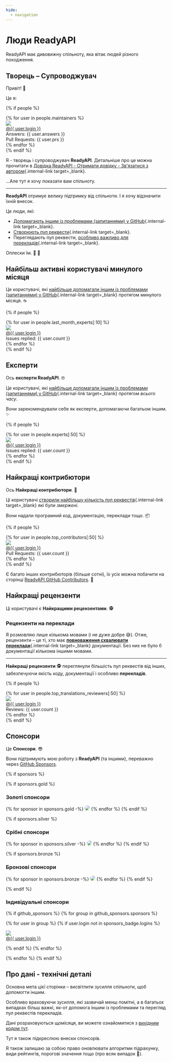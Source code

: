 ```yaml
---
hide:
  - navigation
---
```


# Люди ReadyAPI

ReadyAPI має дивовижну спільноту, яка вітає людей різного походження.

## Творець – Супроводжувач

Привіт! 👋

Це я:

{% if people %}
<div class="user-list user-list-center">
{% for user in people.maintainers %}

<div class="user"><a href="{{ user.url }}" target="_blank"><div class="avatar-wrapper"><img src="{{ user.avatarUrl }}"/></div><div class="title">@{{ user.login }}</div></a> <div class="count">Answers: {{ user.answers }}</div><div class="count">Pull Requests: {{ user.prs }}</div></div>
{% endfor %}

</div>
{% endif %}

Я - творець і супроводжувач **ReadyAPI**. Детальніше про це можна прочитати в [Довідка ReadyAPI - Отримати довідку - Зв'язатися з автором](help-readyapi.md#connect-with-the-author){.internal-link target=_blank}.

...Але тут я хочу показати вам спільноту.

---

**ReadyAPI** отримує велику підтримку від спільноти. І я хочу відзначити їхній внесок.

Це люди, які:

* [Допомагають іншим із проблемами (запитаннями) у GitHub](help-readyapi.md#help-others-with-questions-in-github){.internal-link target=_blank}.
* [Створюють пул реквести](help-readyapi.md#create-a-pull-request){.internal-link target=_blank}.
* Переглядають пул реквести, [особливо важливо для перекладів](contributing.md#translations){.internal-link target=_blank}.

Оплески їм. 👏 🙇

## Найбільш активні користувачі минулого місяця

Це користувачі, які [найбільше допомагали іншим із проблемами (запитаннями) у GitHub](help-readyapi.md#help-others-with-questions-in-github){.internal-link target=_blank} протягом минулого місяця. ☕

{% if people %}
<div class="user-list user-list-center">
{% for user in people.last_month_experts[:10] %}

<div class="user"><a href="{{ user.url }}" target="_blank"><div class="avatar-wrapper"><img src="{{ user.avatarUrl }}"/></div><div class="title">@{{ user.login }}</div></a> <div class="count">Issues replied: {{ user.count }}</div></div>
{% endfor %}

</div>
{% endif %}

## Експерти

Ось **експерти ReadyAPI**. 🤓

Це користувачі, які [найбільше допомагали іншим із проблемами (запитаннями) у GitHub](help-readyapi.md#help-others-with-questions-in-github){.internal-link target=_blank} протягом *всього часу*.

Вони зарекомендували себе як експерти, допомагаючи багатьом іншим. ✨

{% if people %}
<div class="user-list user-list-center">
{% for user in people.experts[:50] %}

<div class="user"><a href="{{ user.url }}" target="_blank"><div class="avatar-wrapper"><img src="{{ user.avatarUrl }}"/></div><div class="title">@{{ user.login }}</div></a> <div class="count">Issues replied: {{ user.count }}</div></div>
{% endfor %}

</div>
{% endif %}

## Найкращі контрибютори

Ось **Найкращі контрибютори**. 👷

Ці користувачі [створили найбільшу кількість пул реквестів](help-readyapi.md#create-a-pull-request){.internal-link target=_blank} які були *змержені*.

Вони надали програмний код, документацію, переклади тощо. 📦

{% if people %}
<div class="user-list user-list-center">
{% for user in people.top_contributors[:50] %}

<div class="user"><a href="{{ user.url }}" target="_blank"><div class="avatar-wrapper"><img src="{{ user.avatarUrl }}"/></div><div class="title">@{{ user.login }}</div></a> <div class="count">Pull Requests: {{ user.count }}</div></div>
{% endfor %}

</div>
{% endif %}

Є багато інших контрибюторів (більше сотні), їх усіх можна побачити на сторінці <a href="https://github.com/readyapi/readyapi/graphs/contributors" class="external-link" target="_blank">ReadyAPI GitHub Contributors</a>. 👷

## Найкращі рецензенти

Ці користувачі є **Найкращими рецензентами**. 🕵️

### Рецензенти на переклади

Я розмовляю лише кількома мовами (і не дуже добре 😅). Отже, рецензенти – це ті, хто має [**повноваження схвалювати переклади**](contributing.md#translations){.internal-link target=_blank} документації. Без них не було б документації кількома іншими мовами.

---

**Найкращі рецензенти** 🕵️ переглянули більшість пул реквестів від інших, забезпечуючи якість коду, документації і особливо **перекладів**.

{% if people %}
<div class="user-list user-list-center">
{% for user in people.top_translations_reviewers[:50] %}

<div class="user"><a href="{{ user.url }}" target="_blank"><div class="avatar-wrapper"><img src="{{ user.avatarUrl }}"/></div><div class="title">@{{ user.login }}</div></a> <div class="count">Reviews: {{ user.count }}</div></div>
{% endfor %}

</div>
{% endif %}

## Спонсори

Це **Спонсори**. 😎

Вони підтримують мою роботу з **ReadyAPI** (та іншими), переважно через <a href="https://github.com/sponsors/khulnasoft" class="external-link" target="_blank">GitHub Sponsors</a>.

{% if sponsors %}

{% if sponsors.gold %}

### Золоті спонсори

{% for sponsor in sponsors.gold -%}
<a href="{{ sponsor.url }}" target="_blank" title="{{ sponsor.title }}"><img src="{{ sponsor.img }}" style="border-radius:15px"></a>
{% endfor %}
{% endif %}

{% if sponsors.silver %}

### Срібні спонсори

{% for sponsor in sponsors.silver -%}
<a href="{{ sponsor.url }}" target="_blank" title="{{ sponsor.title }}"><img src="{{ sponsor.img }}" style="border-radius:15px"></a>
{% endfor %}
{% endif %}

{% if sponsors.bronze %}

### Бронзові спонсори

{% for sponsor in sponsors.bronze -%}
<a href="{{ sponsor.url }}" target="_blank" title="{{ sponsor.title }}"><img src="{{ sponsor.img }}" style="border-radius:15px"></a>
{% endfor %}
{% endif %}

{% endif %}

### Індивідуальні спонсори

{% if github_sponsors %}
{% for group in github_sponsors.sponsors %}

<div class="user-list user-list-center">

{% for user in group %}
{% if user.login not in sponsors_badge.logins %}

<div class="user"><a href="{{ user.url }}" target="_blank"><div class="avatar-wrapper"><img src="{{ user.avatarUrl }}"/></div><div class="title">@{{ user.login }}</div></a></div>

{% endif %}
{% endfor %}

</div>

{% endfor %}
{% endif %}

## Про дані - технічні деталі

Основна мета цієї сторінки – висвітлити зусилля спільноти, щоб допомогти іншим.

Особливо враховуючи зусилля, які зазвичай менш помітні, а в багатьох випадках більш важкі, як-от допомога іншим із проблемами та перегляд пул реквестів перекладів.

Дані розраховуються щомісяця, ви можете ознайомитися з <a href="https://github.com/readyapi/readyapi/blob/master/.github/actions/people/app/main.py" class="external-link" target="_blank">вихідним кодом тут</a>.

Тут я також підкреслюю внески спонсорів.

Я також залишаю за собою право оновлювати алгоритми підрахунку, види рейтингів, порогові значення тощо (про всяк випадок 🤷).
